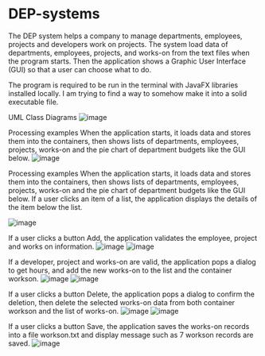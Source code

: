 # DEP-systems
The DEP system helps a company to manage departments, employees, projects and developers work on projects. The system load data of departments, employees, projects, and works-on from the text files when the program starts. Then the application shows a Graphic User Interface (GUI) so that a user can choose what to do.

The program is required to be run in the terminal with JavaFX libraries installed locally. I am trying to find a way to somehow make it into a solid executable file. 

UML Class Diagrams
![image](https://github.com/khanhsaan13/DEP-systems/assets/129593167/79a22241-1240-4825-9f2e-ad1a57e1969b)

Processing examples
When the application starts, it loads data and stores them into the containers, then shows lists of
departments, employees, projects, works-on and the pie chart of department budgets like the GUI below.
![image](https://github.com/khanhsaan13/DEP-systems/assets/129593167/e3013300-a6fb-4cae-ade3-fe33752cd66d)

Processing examples
When the application starts, it loads data and stores them into the containers, then shows lists of
departments, employees, projects, works-on and the pie chart of department budgets like the GUI below.
If a user clicks an item of a list, the application displays the details of the item below the list.

![image](https://github.com/khanhsaan13/DEP-systems/assets/129593167/c0096e4f-1b4a-49d8-8243-0c62fbbe0bf9)

If a user clicks a button Add, the application validates the employee, project and works on information.
![image](https://github.com/khanhsaan13/DEP-systems/assets/129593167/c7ae73dc-d059-49b3-8e30-fe79531cc626)
![image](https://github.com/khanhsaan13/DEP-systems/assets/129593167/8e6257f0-6158-4035-a869-9ee370058c29)

If a developer, project and works-on are valid, the application pops a dialog to get hours, and add the new
works-on to the list and the container workson.
![image](https://github.com/khanhsaan13/DEP-systems/assets/129593167/2f4b1eae-18ec-454f-aef6-9708109d2802)
![image](https://github.com/khanhsaan13/DEP-systems/assets/129593167/c3f02a6a-d914-4e3b-bc00-cdd46a186df3)

If a user clicks a button Delete, the application pops a dialog to confirm the deletion, then delete the
selected works-on data from both container workson and the list of works-on.
![image](https://github.com/khanhsaan13/DEP-systems/assets/129593167/9bbb0138-b298-4621-b07d-1cfa4cb4704e)
![image](https://github.com/khanhsaan13/DEP-systems/assets/129593167/3dc98f79-effc-487a-9c30-8d34c9013d1a)

If a user clicks a button Save, the application saves the works-on records into a file workson.txt and
display message such as 7 workson records are saved.
![image](https://github.com/khanhsaan13/DEP-systems/assets/129593167/c64acd3a-90ad-40db-bccd-07cde53944ea)










